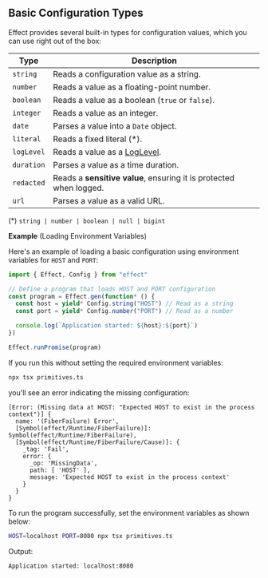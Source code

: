 ## Basic Configuration Types

Effect provides several built-in types for configuration values, which you can use right out of the box:

| Type       | Description                                                             |
| ---------- | ----------------------------------------------------------------------- |
| `string`   | Reads a configuration value as a string.                                |
| `number`   | Reads a value as a floating-point number.                               |
| `boolean`  | Reads a value as a boolean (`true` or `false`).                         |
| `integer`  | Reads a value as an integer.                                            |
| `date`     | Parses a value into a `Date` object.                                    |
| `literal`  | Reads a fixed literal (\*).                                             |
| `logLevel` | Reads a value as a [LogLevel](/docs/observability/logging/#log-levels). |
| `duration` | Parses a value as a time duration.                                      |
| `redacted` | Reads a **sensitive value**, ensuring it is protected when logged.      |
| `url`      | Parses a value as a valid URL.                                          |

(\*) `string | number | boolean | null | bigint`

**Example** (Loading Environment Variables)

Here's an example of loading a basic configuration using environment variables for `HOST` and `PORT`:

```ts twoslash title="primitives.ts"
import { Effect, Config } from "effect"

// Define a program that loads HOST and PORT configuration
const program = Effect.gen(function* () {
  const host = yield* Config.string("HOST") // Read as a string
  const port = yield* Config.number("PORT") // Read as a number

  console.log(`Application started: ${host}:${port}`)
})

Effect.runPromise(program)
```

If you run this without setting the required environment variables:

```sh showLineNumbers=false
npx tsx primitives.ts
```

you'll see an error indicating the missing configuration:

```ansi showLineNumbers=false
[Error: (Missing data at HOST: "Expected HOST to exist in the process context")] {
  name: '(FiberFailure) Error',
  [Symbol(effect/Runtime/FiberFailure)]: Symbol(effect/Runtime/FiberFailure),
  [Symbol(effect/Runtime/FiberFailure/Cause)]: {
    _tag: 'Fail',
    error: {
      _op: 'MissingData',
      path: [ 'HOST' ],
      message: 'Expected HOST to exist in the process context'
    }
  }
}
```

To run the program successfully, set the environment variables as shown below:

```sh showLineNumbers=false
HOST=localhost PORT=8080 npx tsx primitives.ts
```

Output:

```ansi showLineNumbers=false
Application started: localhost:8080
```
